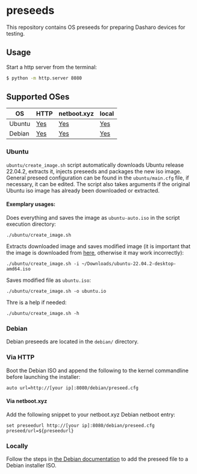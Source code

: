 # preseeds

This repository contains OS preseeds for preparing Dasharo devices for testing.

## Usage

Start a http server from the terminal:

```bash
$ python -m http.server 8080
```

## Supported OSes

| OS | HTTP | netboot.xyz | local |
| --- | --- | --- | --- |
| Ubuntu | [Yes](#via-http)   | [Yes](#via-netbootxyz)   | [Yes](#locally)   |
| Debian | [Yes](#via-http-1) | [Yes](#via-netbootxyz-1) | [Yes](#locally-1) |

### Ubuntu

`ubuntu/create_image.sh` script automatically downloads Ubuntu release 22.04.2, extracts it, injects preseeds and packages the new iso image. General preseed configuration can be found in the `ubuntu/main.cfg` file, if necessary, it can be edited. The script also takes arguments if the original Ubuntu iso image has already been downloaded or extracted.

#### Exemplary usages:
Does everything and saves the image as `ubuntu-auto.iso` in the script execution directory:
```
./ubuntu/create_image.sh
```
Extracts downloaded image and saves modified image (it is important that the image is downloaded from [here](https://ubuntu.man.lodz.pl/ubuntu-releases/22.04.2/ubuntu-22.04.2-desktop-amd64.iso), otherwise it may work incorrectly):
```
./ubuntu/create_image.sh -i ~/Downloads/ubuntu-22.04.2-desktop-amd64.iso
```
Saves modified file as `ubuntu.iso`:
```
./ubuntu/create_image.sh -o ubuntu.io
```

Thre is a help if needed:
```
./ubuntu/create_image.sh -h
```

### Debian

Debian preseeds are located in the `debian/` directory.

### Via HTTP

Boot the Debian ISO and append the following to the kernel commandline before
launching the installer:

```
auto url=http://[your ip]:8080/debian/preseed.cfg
```

#### Via netboot.xyz

Add the following snippet to your netboot.xyz Debian netboot entry:

```
set preseedurl http://[your ip]:8080/debian/preseed.cfg
preseed/url=${preseedurl}
```

### Locally

Follow the steps in [the Debian documentation](https://wiki.debian.org/DebianInstaller/Preseed/EditIso)
to add the preseed file to a Debian installer ISO.
